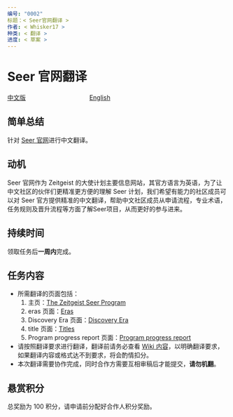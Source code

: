 ```yaml
---
编号: "0002"
标题：< Seer官网翻译 >
作者: < Whisker17 >
种类: < 翻译 >
进度: < 草案 >
---
```


# Seer 官网翻译

[中文版]()      &nbsp; &nbsp; &nbsp; &nbsp; &nbsp; &nbsp; &nbsp; &nbsp; &nbsp; &nbsp; &nbsp; &nbsp; &nbsp; &nbsp; &nbsp; &nbsp; &nbsp; &nbsp;                [English]()

## 简单总结

针对 [Seer 官网](https://zeitgeist-seer.com/)进行中文翻译。

## 动机

Seer 官网作为 Zeitgeist 的大使计划主要信息网站，其官方语言为英语，为了让中文社区的伙伴们更精准更方便的理解 Seer 计划，我们希望有能力的社区成员可以对 Seer 官方提供精准的中文翻译，帮助中文社区成员从申请流程，专业术语，任务规则及晋升流程等方面了解Seer项目，从而更好的参与进来。

## 持续时间

领取任务后**一周内**完成。

## 任务内容

- 所需翻译的页面包括：
  1. 主页：[The Zeitgeist Seer Program](https://zeitgeist-seer.com/) 
  2. eras 页面：[Eras](https://zeitgeist-seer.com/zeitgeists) 
  3. Discovery Era 页面：[Discovery Era](https://zeitgeist-seer.com/33596a9bcf95416b9e4cf54635f4edbf) 
  4. title 页面：[Titles](https://zeitgeist-seer.com/titles) 
  5. Program progress report 页面：[Program progress report](https://zeitgeist-seer.com/report) 
- 请按照翻译要求进行翻译，翻译前请务必查看 [Wiki 内容](https://github.com/Whisker17/Seer-For-China/wiki)，以明确翻译要求，如果翻译内容或格式达不到要求，将会酌情扣分。
- 本次翻译需要协作完成，同时合作方需要互相审稿后才能提交，**请勿机翻**。

## 悬赏积分

总奖励为 100 积分，请申请前分配好合作人积分奖励。

